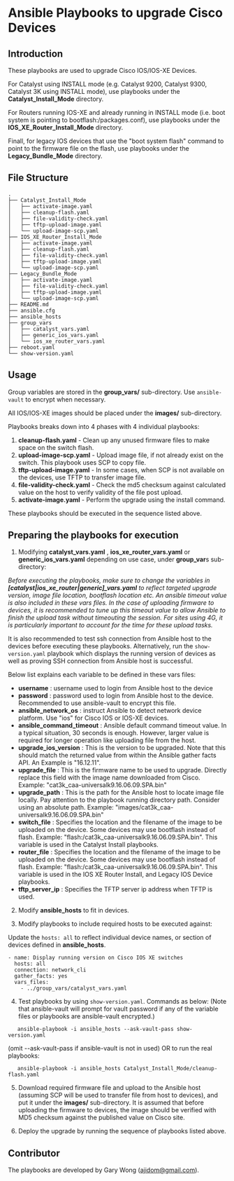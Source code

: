 # Ansible Playbooks to upgrade Cisco Devices

## Introduction
These playbooks are used to upgrade Cisco IOS/IOS-XE Devices.

For Catalyst using INSTALL mode (e.g. Catalyst 9200, Catalyst 9300, Catalyst 3K using INSTALL mode), use playbooks under the **Catalyst_Install_Mode** directory.

For Routers running IOS-XE and already running in INSTALL mode (i.e. boot system is pointing to bootflash:/packages.conf), use playbooks under the **IOS_XE_Router_Install_Mode** directory.

Finall, for legacy IOS devices that use the "boot system flash" command to point to the firmware file on the flash, use playbooks under the **Legacy_Bundle_Mode** directory.


## File Structure
```
.
├── Catalyst_Install_Mode
│   ├── activate-image.yaml
│   ├── cleanup-flash.yaml
│   ├── file-validity-check.yaml
│   ├── tftp-upload-image.yaml
│   └── upload-image-scp.yaml
├── IOS_XE_Router_Install_Mode
│   ├── activate-image.yaml
│   ├── cleanup-flash.yaml
│   ├── file-validity-check.yaml
│   ├── tftp-upload-image.yaml
│   └── upload-image-scp.yaml
├── Legacy_Bundle_Mode
│   ├── activate-image.yaml
│   ├── file-validity-check.yaml
│   ├── tftp-upload-image.yaml
│   └── upload-image-scp.yaml
├── README.md
├── ansible.cfg
├── ansible_hosts
├── group_vars
│   ├── catalyst_vars.yaml
│   ├── generic_ios_vars.yaml
│   └── ios_xe_router_vars.yaml
├── reboot.yaml
└── show-version.yaml
```


## Usage

Group variables are stored in the **group_vars/** sub-directory. Use ```ansible-vault``` to encrypt when necessary.

All IOS/IOS-XE images should be placed under the **images/** sub-directory. 

Playbooks breaks down into 4 phases with 4 individual playbooks:
1. **cleanup-flash.yaml**       - Clean up any unused firmware files to make space on the switch flash.  
2. **upload-image-scp.yaml**    - Upload image file, if not already exist on the switch. This playbook uses SCP to copy file.
3. **tftp-upload-image.yaml**   - In some cases, when SCP is not available on the devices, use TFTP to transfer image file.
4. **file-validity-check.yaml** - Check the md5 checksum against calculated value on the host to verify validity of the file post upload.
5. **activate-image.yaml**      - Perform the upgrade using the install command.

These playbooks should be executed in the sequence listed above.


## Preparing the playbooks for execution

1. Modifying **catalyst_vars.yaml** , **ios_xe_router_vars.yaml** or **generic_ios_vars.yaml** depending on use case, under **group_var**s sub-directory:

*Before executing the playbooks, make sure to change the variables in **[catalyst|ios_xe_router|generic]_vars.yaml** to reflect targeted upgrade version, image file location, bootflash location etc. An ansible timeout value is also included in these vars files. In the case of uploading firmware to devices, it is recommended to tune up this timeout value to allow Ansible to finish the upload task without timeouting the session. For sites using 4G, it is particularly important to account for the time for these upload tasks.*

It is also recommended to test ssh connection from Ansible host to the devices before executing these playbooks.
Alternatively, run the ```show-version.yaml``` playbook which displays the running version of devices as well as proving SSH connection from Ansible host is successful.

Below list explains each variable to be defined in these vars files:

- **username**                : username used to login from Ansible host to the device
- **password**                : password used to login from Ansible host to the device. Recommended to use ansible-vault to encrypt this file.
- **ansible_network_os**      : instruct Ansible to detect network device platform. Use "ios" for Cisco IOS or IOS-XE devices.
- **ansible_command_timeout** : Ansible default command timeout value. In a typical situation, 30 seconds is enough. However, larger value is required for longer operation like uploading file from the host. 
- **upgrade_ios_version**     : This is the version to be upgraded. Note that this should match the returned value from within the Ansible gather facts API. An Example is "16.12.11".
- **upgrade_file**            : This is the firmware name to be used to upgrade. Directly replace this field with the image name downloaded from Cisco. Example: "cat3k_caa-universalk9.16.06.09.SPA.bin"
- **upgrade_path**            : This is the path for the Ansible host to locate image file locally. Pay attention to the playbook running directory path. Consider using an absolute path. Example: "images/cat3k_caa-universalk9.16.06.09.SPA.bin"
- **switch_file**             : Specifies the location and the filename of the image to be uploaded on the device. Some devices may use bootflash instead of flash. Example: "flash:/cat3k_caa-universalk9.16.06.09.SPA.bin". This variable is used in the Catalyst Install playbooks.
- **router_file**             : Specifies the location and the filename of the image to be uploaded on the device. Some devices may use bootflash instead of flash. Example: "flash:/cat3k_caa-universalk9.16.06.09.SPA.bin". This variable is used in the IOS XE Router Install, and Legacy IOS Device playbooks.
- **tftp_server_ip**          : Specifies the TFTP server ip address when TFTP is used.


2. Modify **ansible_hosts** to fit in devices. 

3. Modify playbooks to include required hosts to be executed against:

Update the ```hosts: all``` to reflect individual device names, or section of devices defined in **ansible_hosts**.
```
- name: Display running version on Cisco IOS XE switches 
  hosts: all
  connection: network_cli
  gather_facts: yes
  vars_files:
    - ../group_vars/catalyst_vars.yaml 
```

4. Test playbooks by using ```show-version.yaml```. Commands as below: (Note that ansible-vault will prompt for vault password if any of the variable files or playbooks are ansible-vault encrypted.)

```
   ansible-playbook -i ansible_hosts --ask-vault-pass show-version.yaml
```
   (omit --ask-vault-pass if ansible-vault is not in used)  OR to run the real playbooks:
```
   ansible-playbook -i ansible_hosts Catalyst_Install_Mode/cleanup-flash.yaml
```


5. Download required firmware file and upload to the Ansible host (assuming SCP will be used to transfer file from host to devices), 
and put it under the **images/** sub-directory. It is assumed that before uploading the firmware to devices, the image should be verified with MD5 checksum against the published value on Cisco site.

6. Deploy the upgrade by running the sequence of playbooks listed above.


## Contributor

The playbooks are developed by Gary Wong (ajidom@gmail.com).
